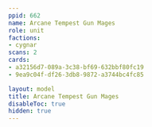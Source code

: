 ```yaml
---
ppid: 662
name: Arcane Tempest Gun Mages
role: unit
factions:
- cygnar
scans: 2
cards:
- a32156d7-089a-3c38-bf69-632bbf80fc19
- 9ea9c04f-df26-3db8-9872-a3744bc4fc85

layout: model
title: Arcane Tempest Gun Mages
disableToc: true
hidden: true
---
```

